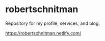# robertschnitman
 Repository for my profile, services, and blog.
 
 https://robertschnitman.netlify.com/
